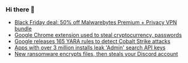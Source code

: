 ### Hi there 👋

<!--START_SECTION:feed-->
* [Black Friday deal: 50% off Malwarebytes Premium + Privacy VPN bundle](https://www.bleepingcomputer.com/news/security/black-friday-deal-50-percent-off-malwarebytes-premium-plus-privacy-vpn-bundle/)
* [Google Chrome extension used to steal cryptocurrency, passwords](https://www.bleepingcomputer.com/news/security/google-chrome-extension-used-to-steal-cryptocurrency-passwords/)
* [Google releases 165 YARA rules to detect Cobalt Strike attacks](https://www.bleepingcomputer.com/news/security/google-releases-165-yara-rules-to-detect-cobalt-strike-attacks/)
* [Apps with over 3 million installs leak 'Admin' search API keys](https://www.bleepingcomputer.com/news/security/apps-with-over-3-million-installs-leak-admin-search-api-keys/)
* [New ransomware encrypts files, then steals your Discord account](https://www.bleepingcomputer.com/news/security/new-ransomware-encrypts-files-then-steals-your-discord-account/)
<!--END_SECTION:feed-->

<!--
**frankenk/frankenk** is a ✨ _special_ ✨ repository because its `README.md` (this file) appears on your GitHub profile.

Here are some ideas to get you started:

- 🔭 I’m currently working on ...
- 🌱 I’m currently learning ...
- 👯 I’m looking to collaborate on ...
- 🤔 I’m looking for help with ...
- 💬 Ask me about ...
- 📫 How to reach me: ...
- 😄 Pronouns: ...
- ⚡ Fun fact: ...
-->



